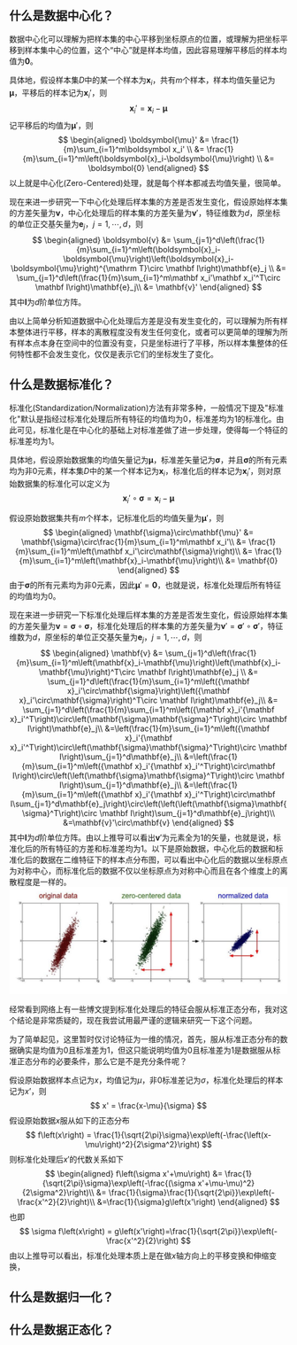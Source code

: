 ## 什么是数据中心化？

数据中心化可以理解为把样本集的中心平移到坐标原点的位置，或理解为把坐标平移到样本集中心的位置，这个“中心”就是样本均值，因此容易理解平移后的样本均值为$\boldsymbol{0}$。

具体地，假设样本集$D$中的某一个样本为$\boldsymbol{x}_i$，共有$m$个样本，样本均值矢量记为$\boldsymbol{\mu}$，平移后的样本记为$\boldsymbol x_i'$，则
$$
\boldsymbol x_i' = \boldsymbol{x}_i-\boldsymbol{\mu}
$$
记平移后的均值为$\boldsymbol{\mu}'$，则
$$
\begin{aligned}
\boldsymbol{\mu}' &= \frac{1}{m}\sum_{i=1}^m\boldsymbol x_i' \\
&= \frac{1}{m}\sum_{i=1}^m\left(\boldsymbol{x}_i-\boldsymbol{\mu}\right) \\
&= \boldsymbol{0}
\end{aligned}
$$
以上就是中心化(Zero-Centered)处理，就是每个样本都减去均值矢量，很简单。

现在来进一步研究一下中心化处理后样本集的方差是否发生变化，假设原始样本集的方差矢量为$\boldsymbol{v}$，中心化处理后的样本集的方差矢量为$\boldsymbol{v}'$，特征维数为$d$，原坐标的单位正交基矢量为$\boldsymbol{e}_j$，$j=1,\cdots,d$，则
$$
\begin{aligned}
\boldsymbol{v} &= \sum_{j=1}^d\left(\frac{1}{m}\sum_{i=1}^m\left(\boldsymbol{x}_i-\boldsymbol{\mu}\right)\left(\boldsymbol{x}_i-\boldsymbol{\mu}\right)^{\mathrm T}\circ \mathbf I\right)\mathbf{e}_j \\
&= \sum_{j=1}^d\left(\frac{1}{m}\sum_{i=1}^m\mathbf x_i'\mathbf x_i'^T\circ \mathbf I\right)\mathbf{e}_j\\
&= \mathbf{v}'
\end{aligned}
$$
其中$\mathbf I$为$d$阶单位方阵。

由以上简单分析知道数据中心化处理后方差是没有发生变化的，可以理解为所有样本整体进行平移，样本的离散程度没有发生任何变化，或者可以更简单的理解为所有样本点本身在空间中的位置没有变，只是坐标进行了平移，所以样本集整体的任何特性都不会发生变化，仅仅是表示它们的坐标发生了变化。

## 什么是数据标准化？

标准化(Standardization/Normalization)方法有非常多种，一般情况下提及"标准化"默认是指经过标准化处理后所有特征的均值均为$0$，标准差均为$1$的标准化。由此可见，标准化是在中心化的基础上对标准差做了进一步处理，使得每一个特征的标准差均为$1$。

具体地，假设原始数据集的均值矢量记为$\mathbf{\mu}$，标准差矢量记为$\mathbf{\sigma}$，并且$\mathbf{\sigma}$的所有元素均为非$0$元素，样本集$D$中的某一个样本记为$\mathbf{x}_i$，标准化后的样本记为$\mathbf{x}_i'$，则对原始数据集的标准化可以定义为
$$
\mathbf {x}_i'\circ\mathbf{\sigma} = \mathbf{x}_i-\mathbf{\mu}
$$

假设原始数据集共有$m$个样本，记标准化后的均值矢量为$\mathbf{\mu}'$，则
$$
\begin{aligned}
\mathbf{\sigma}\circ\mathbf{\mu}' &= \mathbf{\sigma}\circ\frac{1}{m}\sum_{i=1}^m\mathbf x_i'\\
&= \frac{1}{m}\sum_{i=1}^m\left(\mathbf x_i'\circ\mathbf{\sigma}\right)\\
&= \frac{1}{m}\sum_{i=1}^m\left(\mathbf{x}_i-\mathbf{\mu}\right)\\
&= \mathbf{0}
\end{aligned}
$$
由于$\mathbf{\sigma}$的所有元素均为非$0$元素，因此$\mathbf{\mu}'=\mathbf{0}$，也就是说，标准化处理后所有特征的均值均为$0$。

现在来进一步研究一下标准化处理后样本集的方差是否发生变化，假设原始样本集的方差矢量为$\mathbf{v}=\mathbf{\sigma}\circ\mathbf{\sigma}$，标准化处理后的样本集的方差矢量为$\mathbf{v}'=\mathbf{\sigma}'\circ\mathbf{\sigma}'$，特征维数为$d$，原坐标的单位正交基矢量为$\mathbf{e}_j$，$j=1,\cdots,d$，则
$$
\begin{aligned}
\mathbf{v} &= \sum_{j=1}^d\left(\frac{1}{m}\sum_{i=1}^m\left(\mathbf{x}_i-\mathbf{\mu}\right)\left(\mathbf{x}_i-\mathbf{\mu}\right)^T\circ \mathbf I\right)\mathbf{e}_j \\
&= \sum_{j=1}^d\left(\frac{1}{m}\sum_{i=1}^m\left({\mathbf x}_i'\circ\mathbf{\sigma}\right)\left({\mathbf x}_i'\circ\mathbf{\sigma}\right)^T\circ \mathbf I\right)\mathbf{e}_j\\
&= \sum_{j=1}^d\left(\frac{1}{m}\sum_{i=1}^m\left({\mathbf x}_i'{\mathbf x}_i'^T\right)\circ\left(\mathbf{\sigma}\mathbf{\sigma}^T\right)\circ \mathbf I\right)\mathbf{e}_j\\
&=\left(\frac{1}{m}\sum_{i=1}^m\left({\mathbf x}_i'{\mathbf x}_i'^T\right)\circ\left(\mathbf{\sigma}\mathbf{\sigma}^T\right)\circ \mathbf I\right)\sum_{j=1}^d\mathbf{e}_j\\
&=\left(\frac{1}{m}\sum_{i=1}^m\left({\mathbf x}_i'{\mathbf x}_i'^T\right)\circ\mathbf I\right)\circ\left(\left(\mathbf{\sigma}\mathbf{\sigma}^T\right)\circ \mathbf I\right)\sum_{j=1}^d\mathbf{e}_j\\
&=\left(\frac{1}{m}\sum_{i=1}^m\left({\mathbf x}_i'{\mathbf x}_i'^T\right)\circ\mathbf I\sum_{j=1}^d\mathbf{e}_j\right)\circ\left(\left(\left(\mathbf{\sigma}\mathbf{\sigma}^T\right)\circ \mathbf I\right)\sum_{j=1}^d\mathbf{e}_j\right)\\
&=\mathbf{v}'\circ\mathbf{v}
\end{aligned}
$$
其中$\mathbf I$为$d$阶单位方阵。由以上推导可以看出$\mathbf{v}'$为元素全为$1$的矢量，也就是说，标准化后的所有特征的方差和标准差均为$1$。以下是原始数据，中心化后的数据和标准化后的数据在二维特征下的样本点分布图，可以看出中心化后的数据以坐标原点为对称中心，而标准化后的数据不仅以坐标原点为对称中心而且在各个维度上的离散程度是一样的。
![image-20220124111332166](img/image-20220124111332166.png)

经常看到网络上有一些博文提到标准化处理后的特征会服从标准正态分布，我对这个结论是非常质疑的，现在我尝试用最严谨的逻辑来研究一下这个问题。

为了简单起见，这里暂时仅讨论特征为一维的情况，首先，服从标准正态分布的数据确实是均值为$0$且标准差为$1$，但这只能说明均值为$0$且标准差为$1$是数据服从标准正态分布的必要条件，那么它是不是充分条件呢？

假设原始数据样本点记为$x$，均值记为$\mu$，非$0$标准差记为$\sigma$，标准化处理后的样本记为$x’$，则
$$
x' = \frac{x-\mu}{\sigma}
$$
假设原始数据$x$服从如下的正态分布
$$
f\left(x\right) = \frac{1}{\sqrt{2\pi}\sigma}\exp\left(-\frac{\left(x-\mu\right)^2}{2\sigma^2}\right)
$$
则标准化处理后$x'$的代数关系如下
$$
\begin{aligned}
f\left(\sigma x'+\mu\right) &= \frac{1}{\sqrt{2\pi}\sigma}\exp\left(-\frac{(\sigma x'+\mu-\mu)^2}{2\sigma^2}\right)\\
&= \frac{1}{\sigma}\frac{1}{\sqrt{2\pi}}\exp\left(-\frac{x'^2}{2}\right)\\
&=\frac{1}{\sigma}g\left(x'\right)
\end{aligned}
$$
也即
$$
\sigma f\left(x\right) = g\left(x'\right)=\frac{1}{\sqrt{2\pi}}\exp\left(-\frac{x'^2}{2}\right)
$$
由以上推导可以看出，标准化处理本质上是在做$x$轴方向上的平移变换和伸缩变换，



## 什么是数据归一化？



## 什么是数据正态化？

